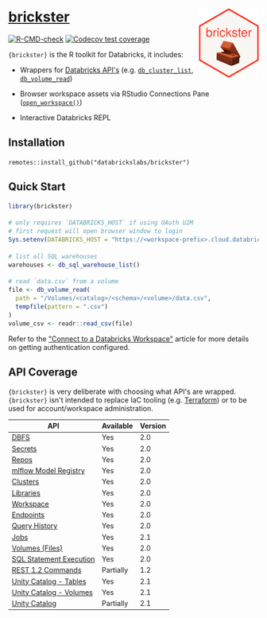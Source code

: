 # [brickster](https://databrickslabs.github.io/brickster/) <a href='https://databrickslabs.github.io/brickster/'><img src="man/figures/logo.png" align="right" height="139"/></a>

<!-- badges: start -->

[![R-CMD-check](https://github.com/databrickslabs/brickster/workflows/R-CMD-check/badge.svg)](https://github.com/databrickslabs/brickster/actions) [![Codecov test coverage](https://codecov.io/gh/databrickslabs/brickster/branch/main/graph/badge.svg)](https://app.codecov.io/gh/databrickslabs/brickster?branch=main)

<!-- badges: end -->

`{brickster}` is the R toolkit for Databricks, it includes:

-   Wrappers for [Databricks API's](https://docs.databricks.com/api/workspace/introduction) (e.g. [`db_cluster_list`](https://databrickslabs.github.io/brickster/reference/db_cluster_list.html), [`db_volume_read`](https://databrickslabs.github.io/brickster/reference/db_volume_read.html))

-   Browser workspace assets via RStudio Connections Pane ([`open_workspace()`](https://databrickslabs.github.io/brickster/reference/open_workspace.html))

-   Interactive Databricks REPL

## Installation

`remotes::install_github("databrickslabs/brickster")`

## Quick Start

``` r
library(brickster)

# only requires `DATABRICKS_HOST` if using OAuth U2M
# first request will open browser window to login
Sys.setenv(DATABRICKS_HOST = "https://<workspace-prefix>.cloud.databricks.com")

# list all SQL warehouses
warehouses <- db_sql_warehouse_list()

# read `data.csv` from a volume
file <- db_volume_read(
  path = "/Volumes/<catalog>/<schema>/<volume>/data.csv",
  tempfile(pattern = ".csv")
)
volume_csv <- readr::read_csv(file)
```

Refer to the ["Connect to a Databricks Workspace"](https://databrickslabs.github.io/brickster/articles/setup-auth.html) article for more details on getting authentication configured.

## API Coverage

`{brickster}` is very deliberate with choosing what API's are wrapped. `{brickster}` isn't intended to replace IaC tooling (e.g. [Terraform](#0)) or to be used for account/workspace administration.

| API | Available | Version |
|-------------------------------------|------------------|------------------|
| [DBFS](https://docs.databricks.com/api/workspace/dbfs) | Yes | 2.0 |
| [Secrets](https://docs.databricks.com/api/workspace/secrets) | Yes | 2.0 |
| [Repos](https://docs.databricks.com/api/workspace/repos) | Yes | 2.0 |
| [mlflow Model Registry](https://docs.databricks.com/api/workspace/modelregistry) | Yes | 2.0 |
| [Clusters](https://docs.databricks.com/api/workspace/clusters) | Yes | 2.0 |
| [Libraries](https://docs.databricks.com/api/workspace/libraries) | Yes | 2.0 |
| [Workspace](https://docs.databricks.com/api/workspace/workspace) | Yes | 2.0 |
| [Endpoints](https://docs.databricks.com/api/workspace/warehouses) | Yes | 2.0 |
| [Query History](https://docs.databricks.com/api/workspace/queryhistory) | Yes | 2.0 |
| [Jobs](https://docs.databricks.com/api/workspace/jobs) | Yes | 2.1 |
| [Volumes (Files)](https://docs.databricks.com/api/workspace/files) | Yes | 2.0 |
| [SQL Statement Execution](https://docs.databricks.com/api/workspace/statementexecution) | Yes | 2.0 |
| [REST 1.2 Commands](https://docs.databricks.com/api/workspace/commandexecution) | Partially | 1.2 |
| [Unity Catalog - Tables](https://docs.databricks.com/api/workspace/tables) | Yes | 2.1 |
| [Unity Catalog - Volumes](https://docs.databricks.com/api/workspace/volumes) | Yes | 2.1 |
| [Unity Catalog](https://docs.databricks.com/api/workspace/catalogs) | Partially | 2.1 |